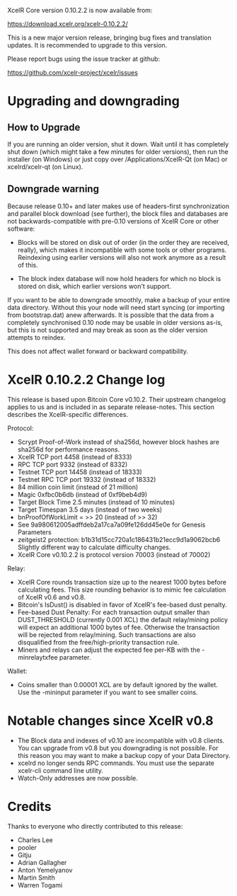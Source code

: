 XcelR Core version 0.10.2.2 is now available from:

  <https://download.xcelr.org/xcelr-0.10.2.2/>

This is a new major version release, bringing bug fixes and translation 
updates. It is recommended to upgrade to this version.

Please report bugs using the issue tracker at github:

  <https://github.com/xcelr-project/xcelr/issues>

Upgrading and downgrading
=========================

How to Upgrade
--------------

If you are running an older version, shut it down. Wait until it has completely
shut down (which might take a few minutes for older versions), then run the
installer (on Windows) or just copy over /Applications/XcelR-Qt (on Mac) or
xcelrd/xcelr-qt (on Linux).

Downgrade warning
------------------

Because release 0.10+ and later makes use of headers-first synchronization and
parallel block download (see further), the block files and databases are not
backwards-compatible with pre-0.10 versions of XcelR Core or other software:

* Blocks will be stored on disk out of order (in the order they are
received, really), which makes it incompatible with some tools or
other programs. Reindexing using earlier versions will also not work
anymore as a result of this.

* The block index database will now hold headers for which no block is
stored on disk, which earlier versions won't support.

If you want to be able to downgrade smoothly, make a backup of your entire data
directory. Without this your node will need start syncing (or importing from
bootstrap.dat) anew afterwards. It is possible that the data from a completely
synchronised 0.10 node may be usable in older versions as-is, but this is not
supported and may break as soon as the older version attempts to reindex.

This does not affect wallet forward or backward compatibility.


XcelR 0.10.2.2 Change log
============================
This release is based upon Bitcoin Core v0.10.2.  Their upstream changelog applies to us and
is included in as separate release-notes.  This section describes the XcelR-specific differences.

Protocol:
- Scrypt Proof-of-Work instead of sha256d, however block hashes are sha256d for performance reasons.
- XcelR TCP port 4458 (instead of 8333)
- RPC TCP port 9332 (instead of 8332)
- Testnet TCP port 14458 (instead of 18333)
- Testnet RPC TCP port 19332 (instead of 18332)
- 84 million coin limit  (instead of 21 million)
- Magic 0xfbc0b6db       (instead of 0xf9beb4d9)
- Target Block Time 2.5 minutes (instead of 10 minutes)
- Target Timespan 3.5 days      (instead of two weeks)
- bnProofOfWorkLimit = >> 20    (instead of >> 32)
- See 9a980612005adffdeb2a17ca7a09fe126dd45e0e for Genesis Parameters
- zeitgeist2 protection: b1b31d15cc720a1c186431b21ecc9d1a9062bcb6 Slightly different way to calculate difficulty changes.
- XcelR Core v0.10.2.2 is protocol version 70003 (instead of 70002)

Relay:
- XcelR Core rounds transaction size up to the nearest 1000 bytes before calculating fees.  This size rounding behavior is to mimic fee calculation of XcelR v0.6 and v0.8.
- Bitcoin's IsDust() is disabled in favor of XcelR's fee-based dust penalty.
- Fee-based Dust Penalty: For each transaction output smaller than DUST_THRESHOLD (currently 0.001 XCL) the default relay/mining policy will expect an additional 1000 bytes of fee.  Otherwise the transaction will be rejected from relay/mining.  Such transactions are also disqualified from the free/high-priority transaction rule.
- Miners and relays can adjust the expected fee per-KB with the -minrelaytxfee parameter.

Wallet:
- Coins smaller than 0.00001 XCL are by default ignored by the wallet.  Use the -mininput parameter if you want to see smaller coins.

Notable changes since XcelR v0.8
===================================

- The Block data and indexes of v0.10 are incompatible with v0.8 clients.  You can upgrade from v0.8 but you downgrading is not possible.  For this reason you may want to make a backup copy of your Data Directory.
- xcelrd no longer sends RPC commands.  You must use the separate xcelr-cli command line utility.
- Watch-Only addresses are now possible.

Credits
=======

Thanks to everyone who directly contributed to this release:

- Charles Lee
- pooler
- Gitju
- Adrian Gallagher
- Anton Yemelyanov
- Martin Smith
- Warren Togami
